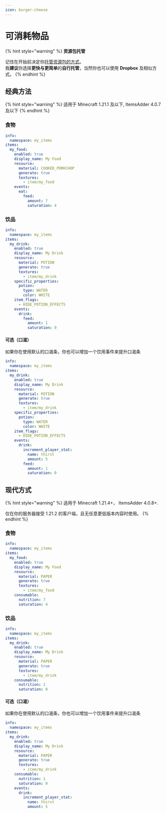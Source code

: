 ```yaml
---
icon: burger-cheese
---
```


# 可消耗物品

{% hint style="warning" %}
**资源包托管**

记住在开始前决定你[托管资源包的方式](../resourcepack-hosting/)。\
我**建议**你选择**更快与更简单**的**自行托管**，当然你也可以使用 **Dropbox** 及相似方式。
{% endhint %}

## 经典方法

{% hint style="warning" %}
适用于 Minecraft 1.21.1 及以下, ItemsAdder 4.0.7 及以下
{% endhint %}

### 食物

```yaml
info:
  namespace: my_items
items:
  my_food:
    enabled: true
    display_name: My Food
    resource:
      material: COOKED_PORKCHOP
      generate: true
      textures:
        - item/my_food
    events:
      eat:
        feed:
          amount: 7
          saturation: 4
```

### 饮品

```yaml
info:
  namespace: my_items
items:
  my_drink:
    enabled: true
    display_name: My Drink
    resource:
      material: POTION
      generate: true
      textures:
        - item/my_drink
    specific_properties:
      potion:
        type: WATER
        color: WHITE
    item_flags:
      - HIDE_POTION_EFFECTS
    events:
      drink:
        feed:
          amount: 1
          saturation: 0
```

#### 可选（口渴）

如果你在使用默认的口渴条，你也可以增加一个饮用事件来提升口渴条

```yaml
info:
  namespace: my_items
items:
  my_drink:
    enabled: true
    display_name: My Drink
    resource:
      material: POTION
      generate: true
      textures:
        - item/my_drink
    specific_properties:
      potion:
        type: WATER
        color: WHITE
    item_flags:
      - HIDE_POTION_EFFECTS
    events:
      drink:
        increment_player_stat:
          name: thirst
          amount: 5
        feed:
          amount: 1
          saturation: 0
```

## 现代方式

{% hint style="warning" %}
适用于 Minecraft 1.21.4+， ItemsAdder 4.0.8+.

仅在你的服务器接受 1.21.2 的客户端，且无任意更低版本内容时使用。
{% endhint %}

### 食物

```yaml
info:
  namespace: my_items
items:
  my_food:
    enabled: true
    display_name: My Food
    resource:
      material: PAPER
      generate: true
      textures:
        - item/my_food
    consumable:
      nutrition: 7
      saturation: 4
```

### 饮品

```yaml
info:
  namespace: my_items
items:
  my_drink:
    enabled: true
    display_name: My Drink
    resource:
      material: PAPER
      generate: true
      textures:
        - item/my_drink
    consumable:
      nutrition: 1
      saturation: 0
```

#### 可选（口渴）

如果你在使用默认的口渴条，你也可以增加一个饮用事件来提升口渴条

```yaml
info:
  namespace: my_items
items:
  my_drink:
    enabled: true
    display_name: My Drink
    resource:
      material: PAPER
      generate: true
      textures:
        - item/my_drink
    consumable:
      nutrition: 1
      saturation: 0
    events:
      drink:
        increment_player_stat:
          name: thirst
          amount: 5
```